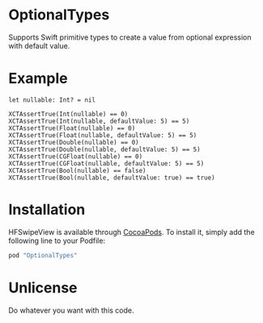 # OptionalTypes
Supports Swift primitive types to create a value from optional expression with default value.

# Example
```
let nullable: Int? = nil
        
XCTAssertTrue(Int(nullable) == 0)
XCTAssertTrue(Int(nullable, defaultValue: 5) == 5)
XCTAssertTrue(Float(nullable) == 0)
XCTAssertTrue(Float(nullable, defaultValue: 5) == 5)
XCTAssertTrue(Double(nullable) == 0)
XCTAssertTrue(Double(nullable, defaultValue: 5) == 5)
XCTAssertTrue(CGFloat(nullable) == 0)
XCTAssertTrue(CGFloat(nullable, defaultValue: 5) == 5)
XCTAssertTrue(Bool(nullable) == false)
XCTAssertTrue(Bool(nullable, defaultValue: true) == true)
```

# Installation

HFSwipeView is available through [CocoaPods](http://cocoapods.org). To install
it, simply add the following line to your Podfile:

```ruby
pod "OptionalTypes"
```

# Unlicense
Do whatever you want with this code.
